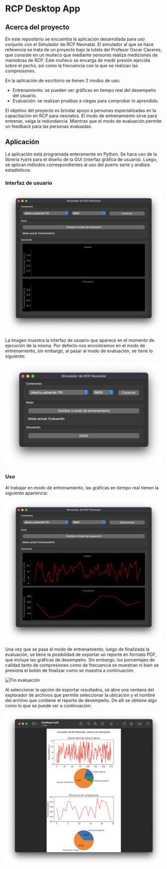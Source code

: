 # RCP Desktop App
## Acerca del proyecto
En este repositorio se encuentra la aplicación desarrollada para uso conjunto con el Simulador de RCP Neonatal. El simulador al que se hace referencia se trata de un proyecto bajo la tutela del Profesor Oscar Cáceres, que consiste en un muñeco que mediante sensores realiza mediciones de maniobras de RCP. Este muñeco se encarga de medir presión ejercida sobre el pecho, así como la frecuencia con la que se realizan las compresiones.

En la aplicación de escritorio se tienen 2 modos de uso:
- Entrenamiento: se pueden ver gráficas en tiempo real del desempeño del usuario.
- Evaluación: se realizan pruebas a ciegas para comprobar lo aprendido.

El objetivo del proyecto es brindar apoyo a personas especializadas en la capacitación en RCP para neonatos. El modo de entrenamiento sirve para entrenar, valga la redundancia. Mientras que el modo de evaluación permite un feedback para las personas evaluadas.

## Aplicación
La aplicación está programada enteramente en Python. Se hace uso de la librería `PyQt6` para el diseño de la GUI (interfaz gráfica de usuario). Luego, se aplican métodos correspondientes al uso del puerto serie y análisis estadísticos.

### Interfaz de usuario

![GUI](./img/gui.png)

La imagen muestra la interfaz de usuario que aparece en el momento de ejecución de la misma. Por defecto nos encontramos en el modo de entrenamiento, sin embargo, al pasar al modo de evaluación, se tiene lo siguiente:

![Modo Evaluación](./img/eval.png)

### Uso
Al trabajar en modo de entrenamiento, las gráficas en tiempo real tienen la siguiente apariencia:

![Graficas](./img/train.png)

Una vez que se pasa al modo de entrenamiento, luego de finalizada la evaluación, se tiene la posibilidad de exportar un reporte en formato PDF, que incluye las gráficas de desempeño. Sin embargo, los porcentajes de calidad tanto de compresiones como de frecuencia se muestran ni bien se presiona el botón de finalizar como se muestra a continuación.

![Fin evaluación](./img/endEval.png)

Al seleccionar la opción de exportar resultados, se abre una ventana del explorador de archivos que permite seleccionar la ubicación y el nombre del archivo que contiene el reporte de desempeño. De allí se obtiene algo como lo que se puede ver a continuación:

![Reporte](./img/report.png)

